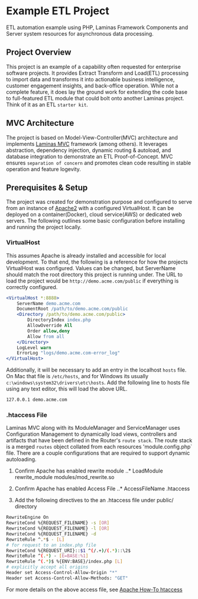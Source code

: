 # Example ETL Project

ETL automation example using PHP, Laminas Framework Components and Server system resources for asynchronous data processing.

## Project Overview

This project is an example of a capability often requested for enterprise software projects.  It provides Extract Transform and Load(ETL) processing to import data and transforms it into actionable business intelligence, customer engagement insights, and back-office operation. While not a complete feature, it does lay the ground work for extending the code base to full-featured ETL module that could bolt onto another Laminas project. Think of it as an ETL `starter kit`. 

## MVC Architecture

The project is based on Model-View-Controller(MVC) architecture and implements [Laminas MVC](https://docs.laminas.dev/mvc/) framework (among others). It leverages abstraction, dependency injection, dynamic routing & autoload, and database integration to demonstrate an ETL Proof-of-Concept. MVC ensures `separation of concern` and promotes clean code resulting in stable operation and feature logevity.

## Prerequisites & Setup

The project was created for demonstration purpose and configured to serve from an instance of [Apache2](https://httpd.apache.org/) with a configured VirtualHost.  It can be deployed on a container(Docker), cloud service(AWS) or dedicated web servers.  The following outlines some basic configuration before installing and running the project locally.

### VirtualHost

This assumes Apache is already installed and accessible for local development. To that end, the following is a reference for how the projects VirtualHost was configured.  Values can be changed, but ServerName should match the root directory this project is running under.  The URL to load the project would be `http://demo.acme.com/public` if everything is correctly configured.

```apache
<VirtualHost *:8888>
    ServerName demo.acme.com
    DocumentRoot /path/to/demo.acme.com/public
    <Directory /path/to/demo.acme.com/public>
        DirectoryIndex index.php
        AllowOverride All
        Order allow,deny
        Allow from all
    </Directory>
    LogLevel warn
    ErrorLog "logs/demo.acme.com-error_log"
</VirtualHost>
```

Additionally, it will be necessary to add an entry in the localhost `hosts` file. On Mac that file is `/etc/hosts`, and for Windows its usually `c:\windows\system32\drivers\etc\hosts`. Add the following line to hosts file using any text editor, this will load the above URL.

```bash
127.0.0.1 demo.acme.com
```

### .htaccess File

Laminas MVC along with its ModuleManager and ServiceManager uses Configuration Management to dynamically load views, controllers and artifacts that have been defined in the Router's `route stack`. The route stack is a merged `routes` object collated from each resources 'module.config.php` file.  There are a couple configurations that are required to support dynamic autoloading. 

1. Confirm Apache has enabled rewrite module
..* LoadModule rewrite_module modules/mod_rewrite.so

2. Confirm Apache has enabled Access File
..* AccessFileName .htaccess

3. Add the following directives to the an .htaccess file under public/ directory

```bash
RewriteEngine On
RewriteCond %{REQUEST_FILENAME} -s [OR]
RewriteCond %{REQUEST_FILENAME} -l [OR]
RewriteCond %{REQUEST_FILENAME} -d
RewriteRule ^.*$ - [L]
# for request to an index.php file
RewriteCond %{REQUEST_URI}::$1 ^(/.+)/(.*)::\2$
RewriteRule ^(.*) - [E=BASE:%1]
RewriteRule ^(.*)$ %{ENV:BASE}/index.php [L]
# explicitly accept all origins
Header set Access-Control-Allow-Origin "*"
Header set Access-Control-Allow-Methods: "GET"
```

For more details on the above access file, see [Apache How-To htaccess](https://httpd.apache.org/docs/current/howto/htaccess.html)











